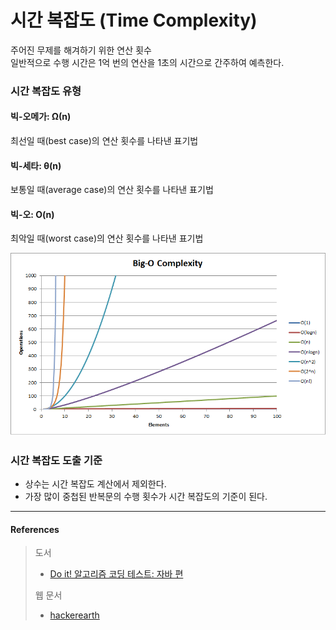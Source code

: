 # 시간 복잡도 (Time Complexity)

주어진 무제를 해겨하기 위한 연산 횟수  
일반적으로 수행 시간은 1억 번의 연산을 1초의 시간으로 간주하여 예측한다.

### 시간 복잡도 유형

#### 빅-오메가: Ω(n)

최선일 때(best case)의 연산 횟수를 나타낸 표기법

#### 빅-세타: θ(n)

보통일 때(average case)의 연산 횟수를 나타낸 표기법

#### 빅-오: O(n)

최악일 때(worst case)의 연산 횟수를 나타낸 표기법

![빅-오 시간 복잡도 그래프](images/IMG_timecomplexity_01.png)

### 시간 복잡도 도출 기준

- 상수는 시간 복잡도 계산에서 제외한다.
- 가장 많이 중첩된 반복문의 수행 횟수가 시간 복잡도의 기준이 된다.

<hr>

#### References

> 도서
> - [Do it! 알고리즘 코딩 테스트: 자바 편](http://www.kyobobook.co.kr/product/detailViewKor.laf?ejkGb=KOR&mallGb=KOR&barcode=9791163033448&orderClick=LEA&Kc=)
> 
> 웹 문서
> - [hackerearth](https://www.hackerearth.com/practice/notes/big-o-cheatsheet-series-data-structures-and-algorithms-with-thier-complexities-1/)